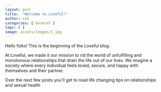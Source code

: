 ```yaml
---
layout: post
title:  "Welcome to Loveful!"
author: nik
categories: [ General ]
tags: [ ]
image: assets/images/2.jpg
---
```


Hello folks! This is the beginning of the Loveful blog. 

At Loveful, we made it our mission to rid the world of unfulfilling and monotonous relationships that drain the life out of our lives. We imagine a society where every individual feels loved, secure, and happy with themselves and their partner.

Over the next few posts you'll get to read life changing tips on relationships and sexual health
